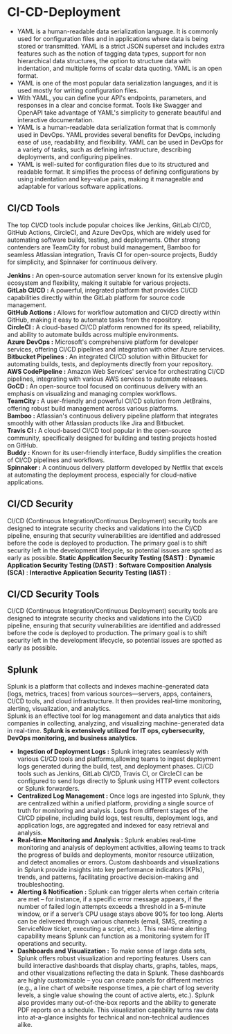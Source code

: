 # CI-CD-Deployment
  - YAML is a human-readable data serialization language. It is commonly used for configuration files and in applications where data is being stored or transmitted. YAML is a strict JSON superset and includes extra features such as the notion of tagging data types, support for non hierarchical data structures, the option to structure data with indentation, and multiple forms of scalar data quoting. YAML is an open format.
  - YAML is one of the most popular data serialization languages, and it is used mostly for writing configuration files.
   - With YAML, you can define your API's endpoints, parameters, and responses in a clear and concise format. Tools like Swagger and OpenAPI take advantage of YAML's simplicity to generate beautiful and interactive documentation.
   - YAML is a human-readable data serialization format that is commonly used in DevOps. YAML provides several benefits for DevOps, including ease of use, readability, and flexibility. YAML can be used in DevOps for a variety of tasks, such as defining infrastructure, describing deployments, and configuring pipelines.
   - YAML is well-suited for configuration files due to its structured and readable format. It simplifies the process of defining configurations by using indentation and key-value pairs, making it manageable and adaptable for various software applications.

## CI/CD Tools
The top CI/CD tools include popular choices like Jenkins, GitLab CI/CD, GitHub Actions, CircleCI, and Azure DevOps, which are widely used for automating software builds, testing, and deployments. Other strong contenders are TeamCity for robust build management, Bamboo for seamless Atlassian integration, Travis CI for open-source projects, Buddy for simplicity, and Spinnaker for continuous delivery. 

**Jenkins :** An open-source automation server known for its extensive plugin ecosystem and flexibility, making it suitable for various projects.   
**GitLab CI/CD :** A powerful, integrated platform that provides CI/CD capabilities directly within the GitLab platform for source code management.     
**GitHub Actions :** Allows for workflow automation and CI/CD directly within GitHub, making it easy to automate tasks from the repository.   
**CircleCI :** A cloud-based CI/CD platform renowned for its speed, reliability, and ability to automate builds across multiple environments.   
**Azure DevOps :** Microsoft's comprehensive platform for developer services, offering CI/CD pipelines and integration with other Azure services.  
**Bitbucket Pipelines :** An integrated CI/CD solution within Bitbucket for automating builds, tests, and deployments directly from your repository.   
**AWS CodePipeline :** Amazon Web Services' service for orchestrating CI/CD pipelines, integrating with various AWS services to automate releases.   
**GoCD :** An open-source tool focused on continuous delivery with an emphasis on visualizing and managing complex workflows.   
**TeamCity :** A user-friendly and powerful CI/CD solution from JetBrains, offering robust build management across various platforms.   
**Bamboo :** Atlassian's continuous delivery pipeline platform that integrates smoothly with other Atlassian products like Jira and Bitbucket.   
**Travis CI :** A cloud-based CI/CD tool popular in the open-source community, specifically designed for building and testing projects hosted on GitHub.   
**Buddy :** Known for its user-friendly interface, Buddy simplifies the creation of CI/CD pipelines and workflows.   
**Spinnaker :** A continuous delivery platform developed by Netflix that excels at automating the deployment process, especially for cloud-native applications.   

## CI/CD Security
CI/CD (Continuous Integration/Continuous Deployment) security tools are designed to integrate security checks and validations into the CI/CD pipeline, ensuring that security vulnerabilities are identified and addressed before the code is deployed to production. The primary goal is to shift security left in the development lifecycle, so potential issues are spotted as early as possible.
**Static Application Security Testing (SAST)** : 
**Dynamic Application Security Testing (DAST)** : 
**Software Composition Analysis (SCA)** :
**Interactive Application Security Testing (IAST)** : 

## CI/CD Security Tools
CI/CD (Continuous Integration/Continuous Deployment) security tools are designed to integrate security checks and validations into the CI/CD pipeline, ensuring that security vulnerabilities are identified and addressed before the code is deployed to production. The primary goal is to shift security left in the development lifecycle, so potential issues are spotted as early as possible.

Splunk
--------------------------------------------------------------
Splunk is a platform that collects and indexes machine-generated data (logs, metrics, traces) from various sources—servers, apps, containers, CI/CD tools, and cloud infrastructure. It then provides real-time monitoring, alerting, visualization, and analytics.    
Splunk is an effective tool for log management and data analytics that aids companies in collecting, analyzing, and visualizing machine-generated data in real-time. **Splunk is extensively utilized for IT ops, cybersecurity, DevOps monitoring, and business analytics.**    

  -  **Ingestion of Deployment Logs :** Splunk integrates seamlessly with various CI/CD tools and platforms,allowing teams to ingest deployment logs generated during the build, test, and deployment phases. CI/CD tools such as Jenkins, GitLab CI/CD, Travis CI, or CircleCI can be configured to send logs directly to Splunk using HTTP event collectors or Splunk forwarders.
  -  **Centralized Log Management :** Once logs are ingested into Splunk, they are centralized within a unified platform, providing a single source of truth for monitoring and analysis. Logs from different stages of the CI/CD pipeline, including build logs, test results, deployment logs, and application logs, are aggregated and indexed for easy retrieval and analysis.
  -  **Real-time Monitoring and Analysis :** Splunk enables real-time monitoring and analysis of deployment activities, allowing teams to track the progress of builds and deployments, monitor resource utilization, and detect anomalies or errors. Custom dashboards and visualizations in Splunk provide insights into key performance indicators (KPIs), trends, and patterns, facilitating proactive decision-making and troubleshooting.
  -  **Alerting & Notification :** Splunk can trigger alerts when certain criteria are met – for instance, if a specific error message appears, if the number of failed login attempts exceeds a threshold in a 5-minute window, or if a server’s CPU usage stays above 90% for too long. Alerts can be delivered through various channels (email, SMS, creating a ServiceNow ticket, executing a script, etc.). This real-time alerting capability means Splunk can function as a monitoring system for IT operations and security.
  -  **Dashboards and Visualization :** To make sense of large data sets, Splunk offers robust visualization and reporting features. Users can build interactive dashboards that display charts, graphs, tables, maps, and other visualizations reflecting the data in Splunk​. These dashboards are highly customizable – you can create panels for different metrics (e.g., a line chart of website response times, a pie chart of log severity levels, a single value showing the count of active alerts, etc.). Splunk also provides many out-of-the-box reports and the ability to generate PDF reports on a schedule. This visualization capability turns raw data into at-a-glance insights for technical and non-technical audiences alike.
